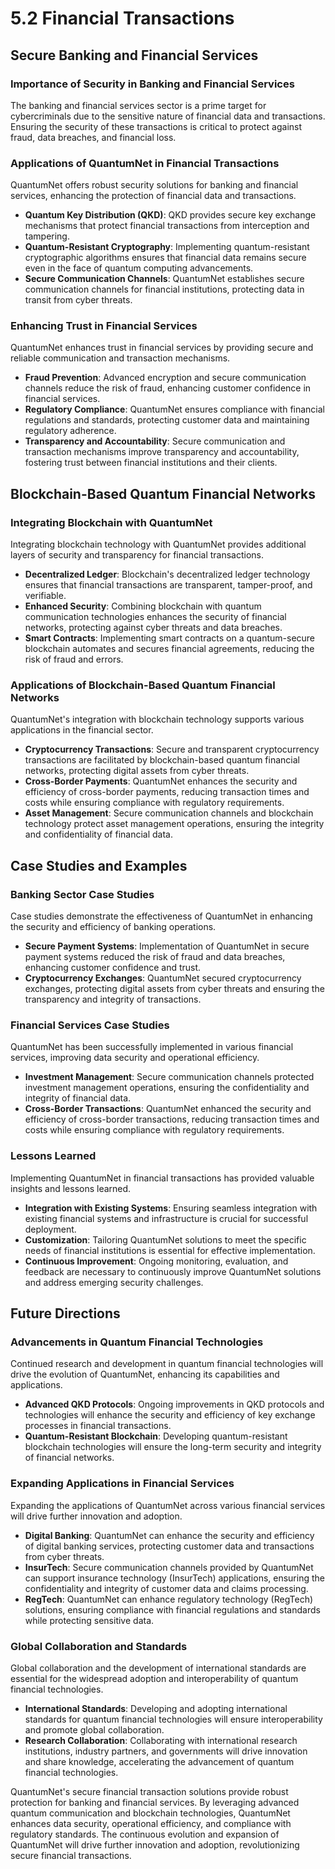 
# 5.2 Financial Transactions

## Secure Banking and Financial Services

### Importance of Security in Banking and Financial Services
The banking and financial services sector is a prime target for cybercriminals due to the sensitive nature of financial data and transactions. Ensuring the security of these transactions is critical to protect against fraud, data breaches, and financial loss.

### Applications of QuantumNet in Financial Transactions
QuantumNet offers robust security solutions for banking and financial services, enhancing the protection of financial data and transactions.

- **Quantum Key Distribution (QKD)**: QKD provides secure key exchange mechanisms that protect financial transactions from interception and tampering.
- **Quantum-Resistant Cryptography**: Implementing quantum-resistant cryptographic algorithms ensures that financial data remains secure even in the face of quantum computing advancements.
- **Secure Communication Channels**: QuantumNet establishes secure communication channels for financial institutions, protecting data in transit from cyber threats.

### Enhancing Trust in Financial Services
QuantumNet enhances trust in financial services by providing secure and reliable communication and transaction mechanisms.

- **Fraud Prevention**: Advanced encryption and secure communication channels reduce the risk of fraud, enhancing customer confidence in financial services.
- **Regulatory Compliance**: QuantumNet ensures compliance with financial regulations and standards, protecting customer data and maintaining regulatory adherence.
- **Transparency and Accountability**: Secure communication and transaction mechanisms improve transparency and accountability, fostering trust between financial institutions and their clients.

## Blockchain-Based Quantum Financial Networks

### Integrating Blockchain with QuantumNet
Integrating blockchain technology with QuantumNet provides additional layers of security and transparency for financial transactions.

- **Decentralized Ledger**: Blockchain's decentralized ledger technology ensures that financial transactions are transparent, tamper-proof, and verifiable.
- **Enhanced Security**: Combining blockchain with quantum communication technologies enhances the security of financial networks, protecting against cyber threats and data breaches.
- **Smart Contracts**: Implementing smart contracts on a quantum-secure blockchain automates and secures financial agreements, reducing the risk of fraud and errors.

### Applications of Blockchain-Based Quantum Financial Networks
QuantumNet's integration with blockchain technology supports various applications in the financial sector.

- **Cryptocurrency Transactions**: Secure and transparent cryptocurrency transactions are facilitated by blockchain-based quantum financial networks, protecting digital assets from cyber threats.
- **Cross-Border Payments**: QuantumNet enhances the security and efficiency of cross-border payments, reducing transaction times and costs while ensuring compliance with regulatory requirements.
- **Asset Management**: Secure communication channels and blockchain technology protect asset management operations, ensuring the integrity and confidentiality of financial data.

## Case Studies and Examples

### Banking Sector Case Studies
Case studies demonstrate the effectiveness of QuantumNet in enhancing the security and efficiency of banking operations.

- **Secure Payment Systems**: Implementation of QuantumNet in secure payment systems reduced the risk of fraud and data breaches, enhancing customer confidence and trust.
- **Cryptocurrency Exchanges**: QuantumNet secured cryptocurrency exchanges, protecting digital assets from cyber threats and ensuring the transparency and integrity of transactions.

### Financial Services Case Studies
QuantumNet has been successfully implemented in various financial services, improving data security and operational efficiency.

- **Investment Management**: Secure communication channels protected investment management operations, ensuring the confidentiality and integrity of financial data.
- **Cross-Border Transactions**: QuantumNet enhanced the security and efficiency of cross-border transactions, reducing transaction times and costs while ensuring compliance with regulatory requirements.

### Lessons Learned
Implementing QuantumNet in financial transactions has provided valuable insights and lessons learned.

- **Integration with Existing Systems**: Ensuring seamless integration with existing financial systems and infrastructure is crucial for successful deployment.
- **Customization**: Tailoring QuantumNet solutions to meet the specific needs of financial institutions is essential for effective implementation.
- **Continuous Improvement**: Ongoing monitoring, evaluation, and feedback are necessary to continuously improve QuantumNet solutions and address emerging security challenges.

## Future Directions

### Advancements in Quantum Financial Technologies
Continued research and development in quantum financial technologies will drive the evolution of QuantumNet, enhancing its capabilities and applications.

- **Advanced QKD Protocols**: Ongoing improvements in QKD protocols and technologies will enhance the security and efficiency of key exchange processes in financial transactions.
- **Quantum-Resistant Blockchain**: Developing quantum-resistant blockchain technologies will ensure the long-term security and integrity of financial networks.

### Expanding Applications in Financial Services
Expanding the applications of QuantumNet across various financial services will drive further innovation and adoption.

- **Digital Banking**: QuantumNet can enhance the security and efficiency of digital banking services, protecting customer data and transactions from cyber threats.
- **InsurTech**: Secure communication channels provided by QuantumNet can support insurance technology (InsurTech) applications, ensuring the confidentiality and integrity of customer data and claims processing.
- **RegTech**: QuantumNet can enhance regulatory technology (RegTech) solutions, ensuring compliance with financial regulations and standards while protecting sensitive data.

### Global Collaboration and Standards
Global collaboration and the development of international standards are essential for the widespread adoption and interoperability of quantum financial technologies.

- **International Standards**: Developing and adopting international standards for quantum financial technologies will ensure interoperability and promote global collaboration.
- **Research Collaboration**: Collaborating with international research institutions, industry partners, and governments will drive innovation and share knowledge, accelerating the advancement of quantum financial technologies.

QuantumNet's secure financial transaction solutions provide robust protection for banking and financial services. By leveraging advanced quantum communication and blockchain technologies, QuantumNet enhances data security, operational efficiency, and compliance with regulatory standards. The continuous evolution and expansion of QuantumNet will drive further innovation and adoption, revolutionizing secure financial transactions.

